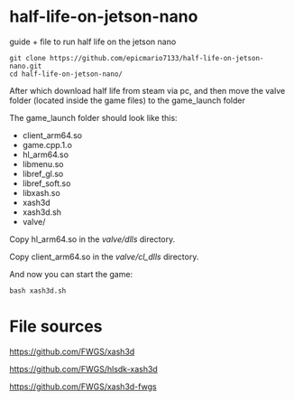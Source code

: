 # half-life-on-jetson-nano
guide + file to run half life on the jetson nano

```
git clone https://github.com/epicmario7133/half-life-on-jetson-nano.git
cd half-life-on-jetson-nano/
```
After which download half life from steam via pc, and then move the valve folder (located inside the game files) to the game_launch folder

The game_launch folder should look like this:

 - client_arm64.so
 - game.cpp.1.o
 - hl_arm64.so
 - libmenu.so
 - libref_gl.so
 - libref_soft.so
 - libxash.so
 - xash3d
 - xash3d.sh
 - valve/
 
Copy  hl_arm64.so in the _valve/dlls_ directory.

Copy  client_arm64.so in the _valve/cl_dlls_ directory.

And now you can start the game:
```
bash xash3d.sh
```
# File sources
https://github.com/FWGS/xash3d

https://github.com/FWGS/hlsdk-xash3d

https://github.com/FWGS/xash3d-fwgs
